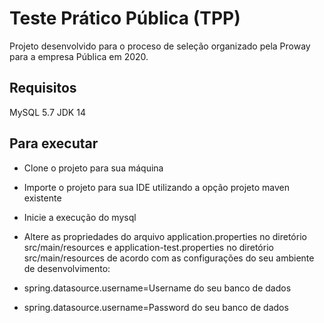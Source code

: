 # Teste Prático Pública (TPP)

Projeto desenvolvido para o proceso de seleção organizado pela Proway para a empresa Pública em 2020. 

## Requisitos

MySQL 5.7
JDK 14

## Para executar
- Clone o projeto para sua máquina
- Importe o projeto para sua IDE utilizando a opção projeto maven existente	
- Inicie a execução do mysql
- Altere as propriedades do arquivo application.properties no diretório src/main/resources e application-test.properties no diretório src/main/resources
de acordo com as configurações do seu ambiente de desenvolvimento: 

 - spring.datasource.username=Username do seu banco de dados 
 - spring.datasource.username=Password do seu banco de dados